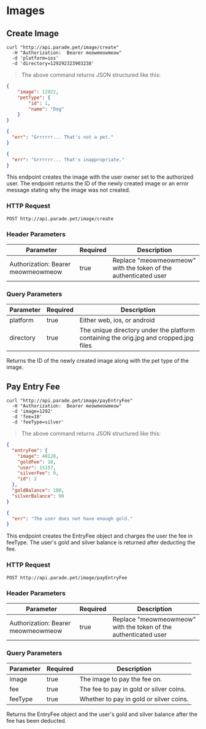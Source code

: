 # Images

## Create Image

```shell
curl "http://api.parade.pet/image/create"
  -H "Authorization:  Bearer meowmeowmeow"
  -d 'platform=ios'
  -d 'directory=129292323903238'
```

> The above command returns JSON structured like this:

```json 
{
	"image": 12922,
	"petType": {
		"id": 1, 
		"name": "Dog"
	}
}

{
  "err": "Grrrrrr... That's not a pet."
}

{
  "err": "Grrrrrr... That's inappropriate."
}


```

This endpoint creates the image with the user owner set to the authorized user. The endpoint returns the ID of the newly created image or an error message stating why the image was not created. 

### HTTP Request

`POST http://api.parade.pet/image/create`

### Header Parameters

Parameter | Required | Description
--------- | ------- | -----------
Authorization:  Bearer meowmeowmeow | true | Replace "meowmeowmeow" with the token of the authenticated user

### Query Parameters

Parameter | Required | Description
--------- | ------- | -----------
platform | true | Either web, ios, or android
directory| true | The unique directory under the platform containing the orig.jpg and cropped.jpg files

<aside class="success">
Returns the ID of the newly created image along with the pet type of the image.  
</aside>

## Pay Entry Fee

```shell
curl "http://api.parade.pet/image/payEntryFee"
  -H "Authorization:  Bearer meowmeowmeow"
  -d 'image=1292'
  -d 'fee=10'
  -d 'feeType=silver'
```

> The above command returns JSON structured like this:

```json 
{
  "entryFee": {
    "image": 40128,
    "goldFee": 10,
    "user": 15157,
    "silverFee": 0,
    "id": 2
  },
  "goldBalance": 180,
  "silverBalance": 90
}

{
  "err": "The user does not have enough gold."
}

```

This endpoint creates the EntryFee object and charges the user the fee in feeType.  The user's gold and silver balance is returned after deducting the fee. 

### HTTP Request

`POST http://api.parade.pet/image/payEntryFee`

### Header Parameters

Parameter | Required | Description
--------- | ------- | -----------
Authorization:  Bearer meowmeowmeow | true | Replace "meowmeowmeow" with the token of the authenticated user

### Query Parameters

Parameter | Required | Description
--------- | ------- | -----------
image | true | The image to pay the fee on.
fee| true | The fee to pay in gold or silver coins. 
feeType| true | Whether to pay in gold or silver coins. 

<aside class="success">
Returns the EntryFee object and the user's gold and silver balance after the fee has been deducted.
</aside>
